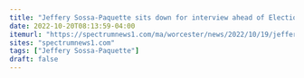 ```yaml
---
title: "Jeffery Sossa-Paquette sits down for interview ahead of Election Day"
date: 2022-10-20T08:13:59-04:00
itemurl: "https://spectrumnews1.com/ma/worcester/news/2022/10/19/jeffery-sossa-paquette-sits-down-for-interview-ahead-of-election-day"
sites: "spectrumnews1.com"
tags: ["Jeffery Sossa-Paquette"]
draft: false
---
```


